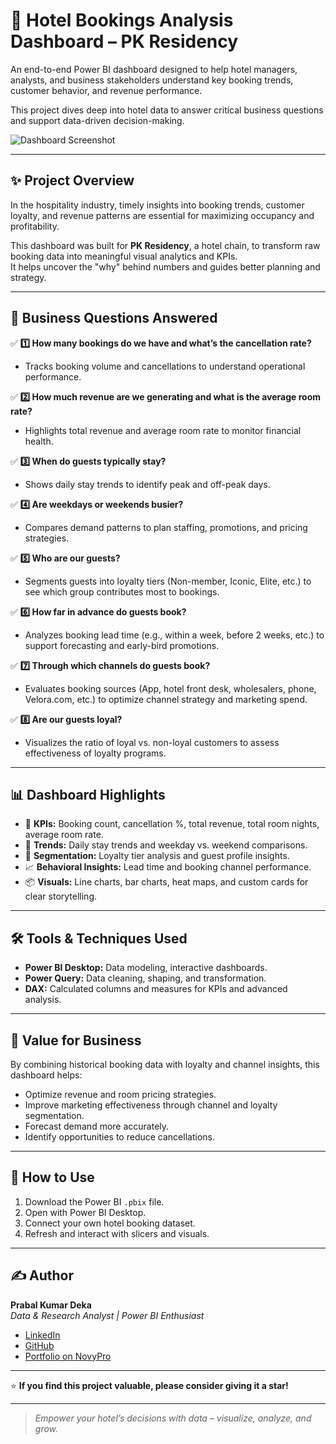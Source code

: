 # 🏨 Hotel Bookings Analysis Dashboard – PK Residency

An end-to-end Power BI dashboard designed to help hotel managers, analysts, and business stakeholders understand key booking trends, customer behavior, and revenue performance.

This project dives deep into hotel data to answer critical business questions and support data-driven decision-making.

![Dashboard Screenshot](./Screenshot%202025-07-12%20154109.png)

---

## ✨ **Project Overview**

In the hospitality industry, timely insights into booking trends, customer loyalty, and revenue patterns are essential for maximizing occupancy and profitability.

This dashboard was built for **PK Residency**, a hotel chain, to transform raw booking data into meaningful visual analytics and KPIs.  
It helps uncover the "why" behind numbers and guides better planning and strategy.

---

## 🧐 **Business Questions Answered**

✅ **1️⃣ How many bookings do we have and what’s the cancellation rate?**  
- Tracks booking volume and cancellations to understand operational performance.

✅ **2️⃣ How much revenue are we generating and what is the average room rate?**  
- Highlights total revenue and average room rate to monitor financial health.

✅ **3️⃣ When do guests typically stay?**  
- Shows daily stay trends to identify peak and off-peak days.

✅ **4️⃣ Are weekdays or weekends busier?**  
- Compares demand patterns to plan staffing, promotions, and pricing strategies.

✅ **5️⃣ Who are our guests?**  
- Segments guests into loyalty tiers (Non-member, Iconic, Elite, etc.) to see which group contributes most to bookings.

✅ **6️⃣ How far in advance do guests book?**  
- Analyzes booking lead time (e.g., within a week, before 2 weeks, etc.) to support forecasting and early-bird promotions.

✅ **7️⃣ Through which channels do guests book?**  
- Evaluates booking sources (App, hotel front desk, wholesalers, phone, Velora.com, etc.) to optimize channel strategy and marketing spend.

✅ **8️⃣ Are our guests loyal?**  
- Visualizes the ratio of loyal vs. non-loyal customers to assess effectiveness of loyalty programs.

---

## 📊 **Dashboard Highlights**

- 📌 **KPIs:** Booking count, cancellation %, total revenue, total room nights, average room rate.
- 📅 **Trends:** Daily stay trends and weekday vs. weekend comparisons.
- 🎯 **Segmentation:** Loyalty tier analysis and guest profile insights.
- 📈 **Behavioral Insights:** Lead time and booking channel performance.
- 📦 **Visuals:** Line charts, bar charts, heat maps, and custom cards for clear storytelling.

---

## 🛠 **Tools & Techniques Used**

- **Power BI Desktop:** Data modeling, interactive dashboards.
- **Power Query:** Data cleaning, shaping, and transformation.
- **DAX:** Calculated columns and measures for KPIs and advanced analysis.

---

## 📌 **Value for Business**

By combining historical booking data with loyalty and channel insights, this dashboard helps:
- Optimize revenue and room pricing strategies.
- Improve marketing effectiveness through channel and loyalty segmentation.
- Forecast demand more accurately.
- Identify opportunities to reduce cancellations.

---

## 🚀 **How to Use**
1. Download the Power BI `.pbix` file.
2. Open with Power BI Desktop.
3. Connect your own hotel booking dataset.
4. Refresh and interact with slicers and visuals.

---

## ✍ **Author**
**Prabal Kumar Deka**  
*Data & Research Analyst | Power BI Enthusiast*

- [LinkedIn](https://www.linkedin.com/in/prabal-kumar-deka)
- [GitHub](https://github.com/your-github-profile)
- [Portfolio on NovyPro](https://novypro.com/profile/prabalkumardeka)

---

⭐ **If you find this project valuable, please consider giving it a star!**

---

> *Empower your hotel’s decisions with data – visualize, analyze, and grow.*

